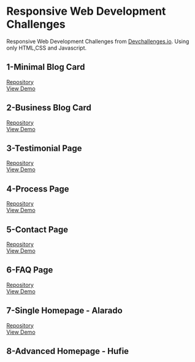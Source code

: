 # Responsive Web Development Challenges

Responsive Web Development Challenges  from [Devchallenges.io](https://devchallenges.io/). Using only HTML,CSS and Javascript.

## 1-Minimal Blog Card

<a href='./minimal-blog-card'>Repository</a>
<br/>
[View Demo
](https://disagreeable-stop.surge.sh/)

## 2-Business Blog Card

<a href='./business-blog-card'>Repository</a>
<br/>
[View Demo
](https://business-blog-card-challenge.surge.sh/)

## 3-Testimonial Page

<a href='./testimonial-page'>Repository</a>
<br/>
[View Demo
](https://testimonial-page-challenge.surge.sh/)

## 4-Process Page

<a href='./process-page'>Repository</a>
<br/>
[View Demo
](https://process-page-challenge.surge.sh/)

## 5-Contact Page

<a href='./contact-page'>Repository</a>
<br/>
[View Demo
](https://contact-page-challenge.surge.sh/)

## 6-FAQ Page

<a href='./faq-page'>Repository</a>
<br/>
[View Demo
](https://faq-page-challenge.surge.sh/)

## 7-Single Homepage - Alarado

<a href='./single-homepage-alarado'>Repository</a>
<br/>
[View Demo
](https://homepage-alardo-challenge.surge.sh/)

## 8-Advanced Homepage - Hufie
